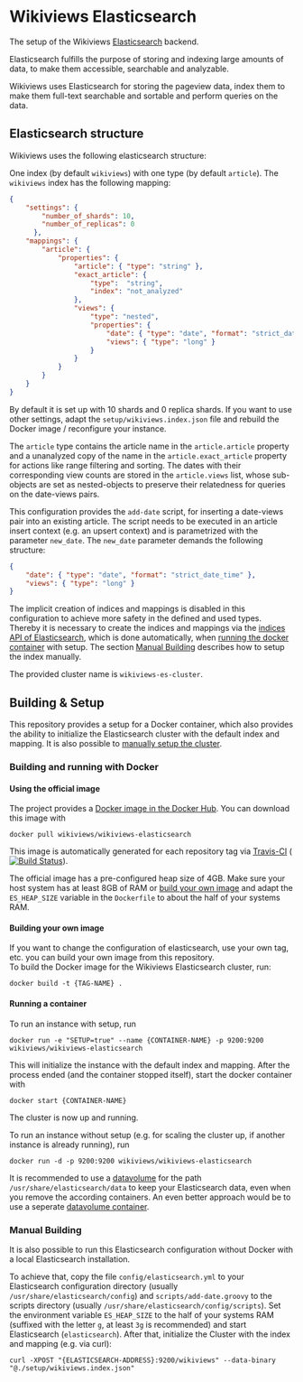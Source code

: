# Wikiviews Elasticsearch
The setup of the Wikiviews [Elasticsearch](https://www.elastic.co/products/elasticsearch) backend.

Elasticsearch fulfills the purpose of storing and indexing large amounts of data, to make them accessible, searchable and analyzable.

Wikiviews uses Elasticsearch for storing the pageview data, index them to make them full-text searchable and sortable and perform
queries on the data.

## Elasticsearch structure
Wikiviews uses the following elasticsearch structure:

One index (by default `wikiviews`) with one type (by default `article`). The `wikiviews` index has the following mapping:
```json
{
    "settings": {
        "number_of_shards": 10,
        "number_of_replicas": 0
      },
    "mappings": {
        "article": {
            "properties": {
                "article": { "type": "string" },
                "exact_article": {
                    "type":  "string",
                    "index": "not_analyzed"
                },
                "views": {
                    "type": "nested",
                    "properties": {
                        "date": { "type": "date", "format": "strict_date_time" },
                        "views": { "type": "long" }
                    }
                }
            }
        }
    }
}
```

By default it is set up with 10 shards and 0 replica shards. If you want to use other settings, adapt the
`setup/wikiviews.index.json` file and rebuild the Docker image / reconfigure your instance.

The `article` type contains the article name in the `article.article` property and a unanalyzed copy of the name in the
`article.exact_article` property for actions like range filtering and sorting. The dates with their corresponding view counts are
stored in the `article.views` list, whose sub-objects are set as nested-objects to preserve their relatedness for queries on the
date-views pairs.

This configuration  provides the `add-date` script, for inserting a date-views pair into an existing article. The script needs to be
executed in an article insert context (e.g. an upsert context) and is parametrized with the parameter `new_date`. The `new_date`
parameter demands the following structure:
```json
{
    "date": { "type": "date", "format": "strict_date_time" },
    "views": { "type": "long" }
}
```

The implicit creation of indices and mappings is disabled in this configuration to achieve more safety in the defined and used types. Thereby it is necessary to create the indices and mappings via the [indices API of Elasticsearch](https://www.elastic.co/guide/en/elasticsearch/reference/current/docs-index_.html), which is done automatically, when [running the docker container]() with setup. The section [Manual Building](#manual-building) describes how to setup the index manually.

The provided cluster name is `wikiviews-es-cluster`.

## Building & Setup
This repository provides a setup for a Docker container, which also provides the ability to initialize the Elasticsearch cluster
with the default index and mapping. It is also possible to [manually setup the cluster](#manual-building).

### Building and running with Docker
#### Using the official image
The project provides a [Docker image in the Docker Hub](https://hub.docker.com/r/wikiviews/wikiviews-elasticsearch/). You can download this image with
```shell
docker pull wikiviews/wikiviews-elasticsearch
```
This image is automatically generated for each repository tag via [Travis-CI](https://travis-ci.org/Wikiviews/wikiviews-elasticsearch) ([![Build Status](https://travis-ci.org/Wikiviews/wikiviews-elasticsearch.svg?branch=master)](https://travis-ci.org/Wikiviews/wikiviews-elasticsearch)).

The official image has a pre-configured heap size of 4GB. Make sure your host system has at least 8GB of RAM or [build your own image](#building-your-own-image) and adapt the `ES_HEAP_SIZE` variable in the `Dockerfile` to about the half of your systems RAM. 

#### Building your own image
If you want to change the configuration of elasticsearch, use your own tag, etc. you can build your own image from this repository.<br>
To build the Docker image for the Wikiviews Elasticsearch cluster, run:
```shell
docker build -t {TAG-NAME} .
```

#### Running a container
To run an instance with setup, run
```shell
docker run -e "SETUP=true" --name {CONTAINER-NAME} -p 9200:9200 wikiviews/wikiviews-elasticsearch
```
This will initialize the instance with the default index and mapping.
After the process ended (and the container stopped itself), start the docker container with
```shell
docker start {CONTAINER-NAME}
```
The cluster is now up and running.

To run an instance without setup (e.g. for scaling the cluster up, if another instance is already running), run
```shell
docker run -d -p 9200:9200 wikiviews/wikiviews-elasticsearch
```

It is recommended to use a [datavolume](https://docs.docker.com/engine/tutorials/dockervolumes/#/data-volumes) for the path `/usr/share/elasticsearch/data` to keep your Elasticsearch
data, even when you remove the according containers. An even better approach would be to use a seperate [datavolume container](https://docs.docker.com/engine/tutorials/dockervolumes/#/creating-and-mounting-a-data-volume-container).

### Manual Building
It is also possible to run this Elasticsearch configuration without Docker with a local Elasticsearch installation. 

To achieve that, copy the file `config/elasticsearch.yml` to your Elasticsearch configuration directory (usually
`/usr/share/elasticsearch/config`) and `scripts/add-date.groovy` to the scripts directory (usually
`/usr/share/elasticsearch/config/scripts`). Set the environment variable `ES_HEAP_SIZE` to the half of your systems RAM (suffixed with the letter `g`, at least `3g` is recommended) and start Elasticsearch
(`elasticsearch`). After that, initialize the Cluster with the index and mapping (e.g. via curl):
```shell
curl -XPOST "{ELASTICSEARCH-ADDRESS}:9200/wikiviews" --data-binary "@./setup/wikiviews.index.json"
```

